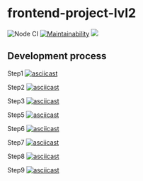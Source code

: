 # frontend-project-lvl2

![Node CI](https://github.com/mclyalin/frontend-project-lvl2/workflows/Node%20CI/badge.svg)
[![Maintainability](https://api.codeclimate.com/v1/badges/1d3b7221708609737122/maintainability)](https://codeclimate.com/github/mclyalin/frontend-project-lvl2/maintainability)
<a href="https://codeclimate.com/github/mclyalin/frontend-project-lvl2/test_coverage"><img src="https://api.codeclimate.com/v1/badges/1d3b7221708609737122/test_coverage" /></a>

## Development process
Step1
[![asciicast](https://asciinema.org/a/0XfLmfzHE08jPei6p5imPaEJz.svg)](https://asciinema.org/a/0XfLmfzHE08jPei6p5imPaEJz)

Step2
[![asciicast](https://asciinema.org/a/yDL7uZW3JkzN8JHrAymR6pTti.svg)](https://asciinema.org/a/yDL7uZW3JkzN8JHrAymR6pTti)

Step3
[![asciicast](https://asciinema.org/a/2hUuPPqXmrgu1E5lTYBxSqRgo.svg)](https://asciinema.org/a/2hUuPPqXmrgu1E5lTYBxSqRgo)

Step5
[![asciicast](https://asciinema.org/a/8HGusgJxSRgk2yuIHt6ssMxSE.svg)](https://asciinema.org/a/8HGusgJxSRgk2yuIHt6ssMxSE)

Step6
[![asciicast](https://asciinema.org/a/QMct82lV4uCSKEqPYr9dFqamY.svg)](https://asciinema.org/a/QMct82lV4uCSKEqPYr9dFqamY)

Step7
[![asciicast](https://asciinema.org/a/wxA6AmzRXP4PkUPyICGLtE5ny.svg)](https://asciinema.org/a/wxA6AmzRXP4PkUPyICGLtE5ny)

Step8
[![asciicast](https://asciinema.org/a/cuUJ6LCQcjyifChvZNwR59edA.svg)](https://asciinema.org/a/cuUJ6LCQcjyifChvZNwR59edA)

Step9
[![asciicast](https://asciinema.org/a/LUbBuFGmOuj96Koc7g5wGG5CU.svg)](https://asciinema.org/a/LUbBuFGmOuj96Koc7g5wGG5CU)
